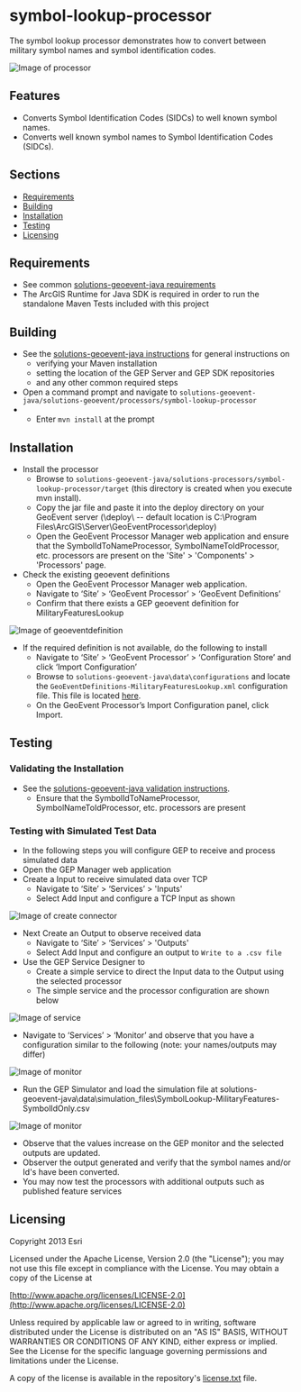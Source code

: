 # symbol-lookup-processor

The symbol lookup processor demonstrates how to convert between military symbol names and symbol identification codes.

![Image of processor](ScreenShot.png)

## Features 

* Converts Symbol Identification Codes (SIDCs) to well known symbol names.
* Converts well known symbol names to Symbol Identification Codes (SIDCs).

## Sections

* [Requirements](#requirements)
* [Building](#building)
* [Installation](#installation)
* [Testing](#testing)
* [Licensing](#licensing)

## Requirements

* See common [solutions-geoevent-java requirements](../../../README.md#requirements)
* The ArcGIS Runtime for Java SDK is required in order to run the standalone Maven Tests included with this project

## Building 

* See the [solutions-geoevent-java instructions](../../../README.md#instructions) for general instructions on 
    * verifying your Maven installation
    * setting the location of the GEP Server and GEP SDK repositories
    * and any other common required steps
 * Open a command prompt and navigate to `solutions-geoevent-java/solutions-geoevent/processors/symbol-lookup-processor`
 * * Enter `mvn install` at the prompt

## Installation

* Install the processor
    * Browse to `solutions-geoevent-java/solutions-processors/symbol-lookup-processor/target` (this directory is created when you execute mvn install).
    * Copy the jar file and paste it into the deploy directory on your GeoEvent server (<GEP install location>\deploy\ -- default location is C:\Program Files\ArcGIS\Server\GeoEventProcessor\deploy)
    *  Open the GeoEvent Processor Manager web application and ensure that the SymbolIdToNameProcessor, SymbolNameToIdProcessor, etc. processors are present on the 'Site' > 'Components' > 'Processors' page.
* Check the existing geoevent definitions
    *  Open the GeoEvent Processor Manager web application.
    *  Navigate to ‘Site’ > ‘GeoEvent Processor’ > ‘GeoEvent Definitions’ 
    *  Confirm that there exists a GEP geoevent definition for MilitaryFeaturesLookup

![Image of geoeventdefinition](doc/geoeventdefinition.png)

* If the required definition is not available, do the following to install
    *  Navigate to ‘Site’ > ‘GeoEvent Processor’ > ‘Configuration Store’ and click ‘Import Configuration’
    *  Browse to `solutions-geoevent-java\data\configurations` and locate the `GeoEventDefinitions-MilitaryFeaturesLookup.xml` configuration file. This file is located [here](../../../data/configurations/GeoEventDefinitions-MilitaryFeatures.xml).
    *  On the GeoEvent Processor’s Import Configuration panel, click Import.

## Testing

### Validating the Installation
 
* See the [solutions-geoevent-java validation instructions](../../../README.md#validating-install).
    * Ensure that the SymbolIdToNameProcessor, SymbolNameToIdProcessor, etc. processors are present

### Testing with Simulated Test Data

* In the following steps you will configure GEP to receive and process simulated  data
* Open the GEP Manager web application
* Create a Input to receive simulated data over TCP 
    * Navigate to ‘Site’ > ‘Services’ > 'Inputs'
    * Select Add Input and configure a TCP Input as shown

![Image of create connector](doc/input-settings.png)

* Next Create an Output to observe received data
    * Navigate to ‘Site’ > ‘Services’ > 'Outputs'
    * Select Add Input and configure an output to `Write to a .csv file`
* Use the GEP Service Designer to
    * Create a simple service to direct the Input data to the Output using the selected processor
    * The simple service and the processor configuration are shown below

![Image of service](doc/processor.png)

* Navigate to ‘Services’ > ‘Monitor’ and observe that you have a configuration similar to the following (note: your names/outputs may differ)

![Image of monitor](doc/monitor.png)

* Run the GEP Simulator and load the simulation file at solutions-geoevent-java\data\simulation_files\SymbolLookup-MilitaryFeatures-SymbolIdOnly.csv

![Image of monitor](doc/simulator-load-file.png)

* Observe that the values increase on the GEP monitor and the selected outputs are updated. 
* Observer the output generated and verify that the symbol names and/or Id's have been converted.
* You may now test the processors with additional outputs such as published feature services

## Licensing

Copyright 2013 Esri

Licensed under the Apache License, Version 2.0 (the "License");
you may not use this file except in compliance with the License.
You may obtain a copy of the License at

   [http://www.apache.org/licenses/LICENSE-2.0](http://www.apache.org/licenses/LICENSE-2.0)

Unless required by applicable law or agreed to in writing, software
distributed under the License is distributed on an "AS IS" BASIS,
WITHOUT WARRANTIES OR CONDITIONS OF ANY KIND, either express or implied.
See the License for the specific language governing permissions and
limitations under the License.

A copy of the license is available in the repository's
[license.txt](../../../license.txt) file.
